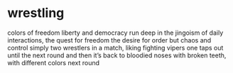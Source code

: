 # wrestling

colors of freedom
liberty and democracy
run deep in the jingoism
of daily interactions, 
the quest for freedom
the desire for order
but chaos and control
simply two wrestlers
in a match, liking fighting vipers
one taps out until the next round
and then it’s back to bloodied noses
with broken teeth, with 
different colors next round
